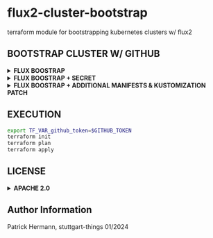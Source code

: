# flux2-cluster-bootstrap
terraform module for bootstrapping kubernetes clusters w/ flux2

## BOOTSTRAP CLUSTER W/ GITHUB

<details><summary><b>FLUX BOOSTRAP</b></summary>

```hcl
module "bootstrap-app1" {
  source            = "github.com/stuttgart-things/flux2-cluster-bootstrap"
  kubeconfig_path   = "/home/sthings/.kube/app1"
  github_token      = var.github_token
  github_repository = "stuttgart-things"
  github_org        = "stuttgart-things"
  target_path       = "clusters/labul/pve/app1"
}

variable "github_token" { type= string }
```

</details>

<details><summary><b>FLUX BOOSTRAP + SECRET</b></summary>

```hcl
module "bootstrap-app1" {
  source            = "github.com/stuttgart-things/flux2-cluster-bootstrap"
  kubeconfig_path   = "/home/sthings/.kube/app1"
  github_token      = var.github_token
  github_repository = "stuttgart-things"
  github_org        = "stuttgart-things"
  target_path       = "clusters/labul/pve/app1"
  secrets = [
    {
      name = "sops-age"
      namespace = "flux-system"
      kvs = {
        "age.agekey" = "AGE-SECRET-KEY"
      }
    },
  ]
}

variable "github_token" { type= string }
```

</details>

<details><summary><b>FLUX BOOSTRAP + ADDITIONAL MANIFESTS & KUSTOMIZATION PATCH</b></summary>

```hcl
module "bootstrap-app1" {
  source            = "github.com/stuttgart-things/flux2-cluster-bootstrap"
  kubeconfig_path   = "/home/sthings/.kube/app1"
  github_token      = var.github_token
  github_repository = "stuttgart-things"
  github_org        = "stuttgart-things"
  target_path       = "clusters/labul/pve/app1"
  additional_manifests = [
    {
      content = <<-EOT
      ---
      apiVersion: v1
      kind: ConfigMap
      metadata:
        name: ca-pemstore
        namespace: flux-system
      data:
        labul-pve.crt: |-
          -----BEGIN CERTIFICATE-----
      EOT
    },
  ]

  kustomization_patches = <<-EOT
  ---
  apiVersion: kustomize.config.k8s.io/v1beta1
  kind: Kustomization
  resources:
    - gotk-components.yaml
    - gotk-sync.yaml
  patches:
    - patch: |
        - op: add
          path: /spec/decryption
          value:
            provider: sops
            secretRef:
              name: sops-age
      target:
        kind: Kustomization
        name: flux-system
    - patch: |
        - op: add
          path: /spec/template/spec/volumes/-
          value:
            name: ca-pemstore
            configMap:
              name: ca-pemstore
      target:
        kind: Deployment
        name: source-controller
  EOT
}

variable "github_token" { type= string }
```

</details>

## EXECUTION

```bash
export TF_VAR_github_token=$GITHUB_TOKEN
terraform init
terraform plan
terraform apply
```

## LICENSE

<details><summary><b>APACHE 2.0</b></summary>

Copyright 2023 patrick hermann.

Licensed under the Apache License, Version 2.0 (the "License");
you may not use this file except in compliance with the License.
You may obtain a copy of the License at

    http://www.apache.org/licenses/LICENSE-2.0

Unless required by applicable law or agreed to in writing, software
distributed under the License is distributed on an "AS IS" BASIS,
WITHOUT WARRANTIES OR CONDITIONS OF ANY KIND, either express or implied.
See the License for the specific language governing permissions and
limitations under the License.

</details>

Author Information
------------------
Patrick Hermann, stuttgart-things 01/2024
